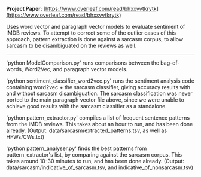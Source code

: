 **Project Paper**: [https://www.overleaf.com/read/bhxxvvtkrytk](https://www.overleaf.com/read/bhxxvvtkrytk)

Uses word vector and paragraph vector models to evaluate sentiment of IMDB reviews. To attempt to correct some of the outlier cases of this approach, pattern extraction is done against a sarcasm corpus, to allow sarcasm to be disambiguated on the reviews as well.

---

'python ModelComparison.py' runs comparisons between the bag-of-words, Word2Vec, and paragraph vector models. 

'python sentiment_classifier_word2vec.py' runs the sentiment analysis code containing word2vec + the sarcasm classifier, giving accuracy results with and without sarcasm disambiguation. The sarcasm classification was never ported to the main paragraph vector file above, since we were unable to achieve good results with the sarcasm classifier as a standalone. 

'python pattern_extractor.py' compiles a list of frequent sentence patterns from the IMDB reviews. This takes about an hour to run, and has been done already. (Output: data/sarcasm/extracted_patterns.tsv, as well as HFWs/CWs.txt)

'python pattern_analyser.py' finds the best patterns from pattern_extractor's list, by comparing against the sarcasm corpus. This takes around 10-30 minutes to run, and has been done already. (Output: data/sarcasm/indicative_of_sarcasm.tsv, and indicative_of_nonsarcasm.tsv) 

